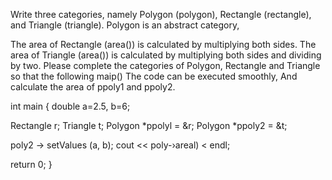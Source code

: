 Write three categories, namely Polygon (polygon), Rectangle (rectangle), and Triangle (triangle). Polygon is an abstract category,

The area of Rectangle (area()) is calculated by multiplying both sides. The area of Triangle (area()) is calculated by multiplying both sides and dividing by two. Please complete the categories of Polygon, Rectangle and Triangle so that the following maip() The code can be executed smoothly, And calculate the area of ppoly1 and ppoly2.

int main {
double a=2.5, b=6;

Rectangle<double> r;
Triangle<double> t;
Polygon<double> *ppolyl = &r;
Polygon<double> *ppoly2 = &t;

poly2 -> setValues (a, b);
cout << poly-›areal) < endl;

return 0;
}
